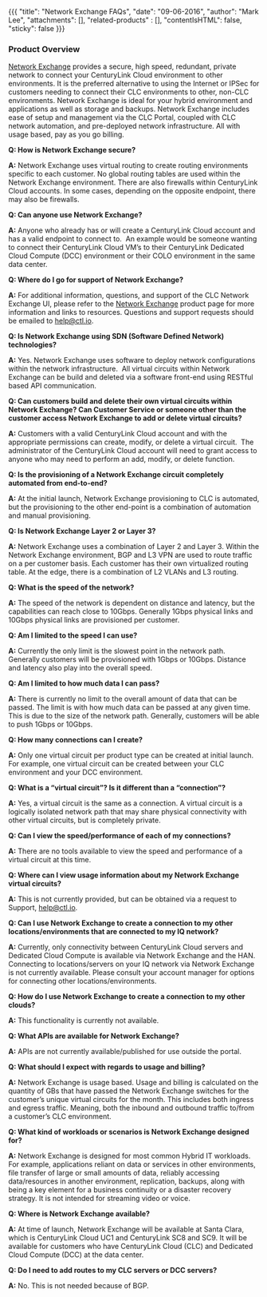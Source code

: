 {{{
  "title": "Network Exchange FAQs",
  "date": "09-06-2016",
  "author": "Mark Lee",
  "attachments": [],
  "related-products" : [],
  "contentIsHTML": false,
  "sticky": false
}}}

### Product Overview

[Network Exchange](https://www.ctl.io/network-exchange/) provides a secure, high speed, redundant, private network to connect your CenturyLink Cloud environment to other environments.  It is the preferred alternative to using the Internet or IPSec for customers needing to connect their CLC environments to other, non-CLC environments. Network Exchange is ideal for your hybrid environment and applications as well as storage and backups. Network Exchange includes ease of setup and management via the CLC Portal, coupled with CLC network automation, and pre-deployed network infrastructure. All with usage based, pay as you go billing.

**Q: How is Network Exchange secure?**

**A:** Network Exchange uses virtual routing to create routing environments specific to each customer. No global routing tables are used within the Network Exchange environment. There are also firewalls within CenturyLink Cloud accounts. In some cases, depending on the opposite endpoint, there may also be firewalls.

**Q: Can anyone use Network Exchange?**

**A:** Anyone who already has or will create a CenturyLink Cloud account and has a valid endpoint to connect to.  An example would be someone wanting to connect their CenturyLink Cloud VM’s to their CenturyLink Dedicated Cloud Compute (DCC) environment or their COLO environment in the same data center.

**Q: Where do I go for support of Network Exchange?**

**A:** For additional information, questions, and support of the CLC Network Exchange UI, please refer to the [Network Exchange](//www.ctl.io/network-exchange/) product page for more information and links to resources. Questions and support requests should be emailed to [help@ctl.io](mailto:help@ctl.io).

**Q: Is Network Exchange using SDN (Software Defined Network) technologies?**

**A:** Yes. Network Exchange uses software to deploy network configurations within the network infrastructure.  All virtual circuits within Network Exchange can be build and deleted via a software front-end using RESTful based API communication.

**Q: Can customers build and delete their own virtual circuits within Network Exchange? Can Customer Service or someone other than the customer access Network Exchange to add or delete virtual circuits?**

**A:** Customers with a valid CenturyLink Cloud account and with the appropriate permissions can create, modify, or delete a virtual circuit.  The administrator of the CenturyLink Cloud account will need to grant access to anyone who may need to perform an add, modify, or delete function.

**Q: Is the provisioning of a Network Exchange circuit completely automated from end-to-end?**

**A:** At the initial launch, Network Exchange provisioning to CLC is automated, but the provisioning to the other end-point is a combination of automation and manual provisioning.

**Q: Is Network Exchange Layer 2 or Layer 3?**

**A:** Network Exchange uses a combination of Layer 2 and Layer 3. Within the Network Exchange environment, BGP and L3 VPN are used to route traffic on a per customer basis. Each customer has their own virtualized routing table. At the edge, there is a combination of L2 VLANs and L3 routing. 

**Q: What is the speed of the network?**

**A:** The speed of the network is dependent on distance and latency, but the capabilities can reach close to 10Gbps. Generally 1Gbps physical links and 10Gbps physical links are provisioned per customer.

**Q:  Am I limited to the speed I can use?**

**A:** Currently the only limit is the slowest point in the network path.  Generally customers will be provisioned with 1Gbps or 10Gbps. Distance and latency also play into the overall speed.

**Q:  Am I limited to how much data I can pass?**

**A:** There is currently no limit to the overall amount of data that can be passed. The limit is with how much data can be passed at any given time.  This is due to the size of the network path. Generally, customers will be able to push 1Gbps or 10Gbps.

**Q: How many connections can I create?**

**A:** Only one virtual circuit per product type can be created at initial launch.  For example, one virtual circuit can be created between your CLC environment and your DCC environment.

**Q: What is a “virtual circuit”?  Is it different than a “connection”?**

**A:** Yes, a virtual circuit is the same as a connection. A virtual circuit is a logically isolated network path that may share physical connectivity with other virtual circuits, but is completely private. 

**Q: Can I view the speed/performance of each of my connections?**

**A:** There are no tools available to view the speed and performance of a virtual circuit at this time.

**Q: Where can I view usage information about my Network Exchange virtual circuits?**

**A:** This is not currently provided, but can be obtained via a request to Support, [help@ctl.io](mailto:help@ctl.io).

**Q: Can I use Network Exchange to create a connection to my other locations/environments that are connected to my IQ network?**

**A:** Currently, only connectivity between CenturyLink Cloud servers and Dedicated Cloud Compute is available via Network Exchange and the HAN. Connecting to locations/servers on your IQ network via Network Exchange is not currently available. Please consult your account manager for options for connecting other locations/environments.

**Q: How do I use Network Exchange to create a connection to my other clouds?**

**A:** This functionality is currently not available.

**Q: What APIs are available for Network Exchange?**

**A:** APIs are not currently available/published for use outside the portal.

**Q: What should I expect with regards to usage and billing?**

**A:** Network Exchange is usage based. Usage and billing is calculated on the quantity of GBs that have passed the Network Exchange switches for the customer’s unique virtual circuits for the month. This includes both ingress and egress traffic. Meaning, both the inbound and outbound traffic to/from a customer’s CLC environment.

**Q: What kind of workloads or scenarios is Network Exchange designed for?**

**A:** Network Exchange is designed for most common Hybrid IT workloads.  For example, applications reliant on data or services in other environments, file transfer of large or small amounts of data, reliably accessing data/resources in another environment, replication, backups, along with being a key element for a business continuity or a disaster recovery strategy. It is not intended for streaming video or voice.

**Q: Where is Network Exchange available?**

**A:** At time of launch, Network Exchange will be available at Santa Clara, which is CenturyLink Cloud UC1 and CenturyLink SC8 and SC9. It will be available for customers who have CenturyLink Cloud (CLC) and Dedicated Cloud Compute (DCC) at the data center.

**Q: Do I need to add routes to my CLC servers or DCC servers?**

**A:** No. This is not needed because of BGP.
